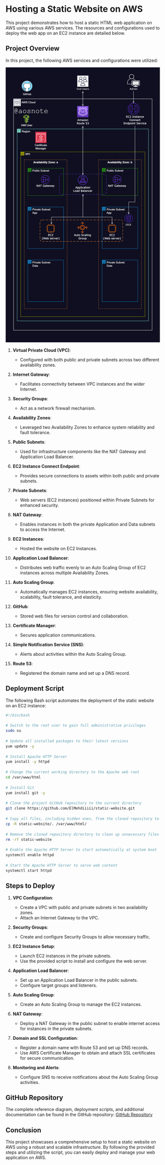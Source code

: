 # Hosting a Static Website on AWS

This project demonstrates how to host a static HTML web application on AWS using various AWS services. The resources and configurations used to deploy the web app on an EC2 instance are detailed below. 

## Project Overview

In this project, the following AWS services and configurations were utilized:


![Alt text](/Host_a_Static_Website_on_AWS.png)


1. **Virtual Private Cloud (VPC)**:
   - Configured with both public and private subnets across two different availability zones.

2. **Internet Gateway**:
   - Facilitates connectivity between VPC instances and the wider Internet.

3. **Security Groups**:
   - Act as a network firewall mechanism.

4. **Availability Zones**:
   - Leveraged two Availability Zones to enhance system reliability and fault tolerance.

5. **Public Subnets**:
   - Used for infrastructure components like the NAT Gateway and Application Load Balancer.

6. **EC2 Instance Connect Endpoint**:
   - Provides secure connections to assets within both public and private subnets.

7. **Private Subnets**:
   - Web servers (EC2 instances) positioned within Private Subnets for enhanced security.

8. **NAT Gateway**:
   - Enables instances in both the private Application and Data subnets to access the Internet.

9. **EC2 Instances**:
   - Hosted the website on EC2 Instances.

10. **Application Load Balancer**:
    - Distributes web traffic evenly to an Auto Scaling Group of EC2 instances across multiple Availability Zones.

11. **Auto Scaling Group**:
    - Automatically manages EC2 instances, ensuring website availability, scalability, fault tolerance, and elasticity.

12. **GitHub**:
    - Stored web files for version control and collaboration.

13. **Certificate Manager**:
    - Secures application communications.

14. **Simple Notification Service (SNS)**:
    - Alerts about activities within the Auto Scaling Group.

15. **Route 53**:
    - Registered the domain name and set up a DNS record.

## Deployment Script

The following Bash script automates the deployment of the static website on an EC2 instance:

```bash
#!/bin/bash

# Switch to the root user to gain full administrative privileges
sudo su

# Update all installed packages to their latest versions
yum update -y

# Install Apache HTTP Server
yum install -y httpd

# Change the current working directory to the Apache web root
cd /var/www/html

# Install Git
yum install git -y

# Clone the project GitHub repository to the current directory
git clone https://github.com/ElMehdiiiii/static-website.git

# Copy all files, including hidden ones, from the cloned repository to the Apache web root
cp -R static-website/. /var/www/html/

# Remove the cloned repository directory to clean up unnecessary files
rm -rf static-website

# Enable the Apache HTTP Server to start automatically at system boot
systemctl enable httpd 

# Start the Apache HTTP Server to serve web content
systemctl start httpd
```

## Steps to Deploy

1. **VPC Configuration**:
   - Create a VPC with public and private subnets in two availability zones.
   - Attach an Internet Gateway to the VPC.

2. **Security Groups**:
   - Create and configure Security Groups to allow necessary traffic.

3. **EC2 Instance Setup**:
   - Launch EC2 instances in the private subnets.
   - Use the provided script to install and configure the web server.

4. **Application Load Balancer**:
   - Set up an Application Load Balancer in the public subnets.
   - Configure target groups and listeners.

5. **Auto Scaling Group**:
   - Create an Auto Scaling Group to manage the EC2 instances.

6. **NAT Gateway**:
   - Deploy a NAT Gateway in the public subnet to enable internet access for instances in the private subnets.

7. **Domain and SSL Configuration**:
   - Register a domain name with Route 53 and set up DNS records.
   - Use AWS Certificate Manager to obtain and attach SSL certificates for secure communication.

8. **Monitoring and Alerts**:
   - Configure SNS to receive notifications about the Auto Scaling Group activities.

## GitHub Repository

The complete reference diagram, deployment scripts, and additional documentation can be found in the GitHub repository: [GitHub Repository](https://github.com/ElMehdiiiii/static-website)

## Conclusion

This project showcases a comprehensive setup to host a static website on AWS using a robust and scalable infrastructure. By following the provided steps and utilizing the script, you can easily deploy and manage your web application on AWS.
